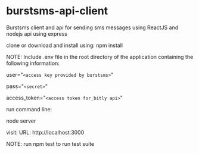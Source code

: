 # burstsms-api-client
Burstsms client and api for sending sms messages using ReactJS and nodejs api using express


clone or download and install using: npm install

NOTE: Include .env file in the root directory of the application containing the following information:

user="`<access key provided by burstsms>`"

pass="`<secret>`"

access_token="`<access token for_bitly api>`"


run command line:

node server

visit:
URL: http://localhost:3000

NOTE: run npm test to run test suite
